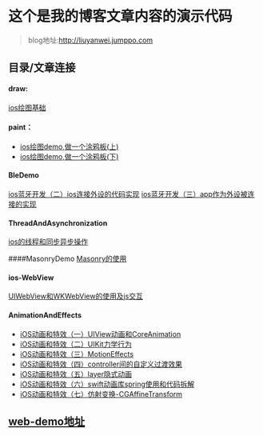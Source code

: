 

#  这个是我的博客文章内容的演示代码
> blog地址:http://liuyanwei.jumppo.com

## 目录/文章连接

#### draw:
[ios绘图基础](http://liuyanwei.jumppo.com/2015/07/25/ios-draw-base.html)

#### paint：
-	[ios绘图demo,做一个涂鸦板(上)](http://liuyanwei.jumppo.com/2015/07/26/ios-draw-Graffiti.html)
-	[ios绘图demo,做一个涂鸦板(下)](http://liuyanwei.jumppo.com/2015/09/02/ios-draw-Graffiti-2.html)

#### BleDemo
[ios蓝牙开发（二）ios连接外设的代码实现](http://liuyanwei.jumppo.com/2015/08/14/ios-BLE-2.ht>ml) 
[ios蓝牙开发（三）app作为外设被连接的实现](http://liuyanwei.jumppo.com/2015/08/14/ios-BLE-2.ht>ml) 

#### ThreadAndAsynchronization
[ios的线程和同步异步操作](http://liuyanwei.jumppo.com/2015/08/19/ios-ThreadAndAsynchronization.html) 

####MasonryDemo
[Masonry的使用](http://liuyanwei.jumppo.com/2015/06/14/ios-library-masonry.html)

#### ios-WebView
[UIWebView和WKWebView的使用及js交互](http://liuyanwei.jumppo.com/2015/10/17/ios-webView.html) 

#### AnimationAndEffects
-	[iOS动画和特效（一）UIView动画和CoreAnimation](http://liuyanwei.jumppo.com/2015/10/30/iOS-Animation-UIViewAndCoreAnimation.html) 
-	[iOS动画和特效（二）UIKit力学行为](http://liuyanwei.jumppo.com/2015/10/30/iOS-UIKit-Dynamics.html) 
-	[iOS动画和特效（三）MotionEffects](http://liuyanwei.jumppo.com/2015/11/01/iOS-MotionEffects.html) 
-	[iOS动画和特效（四）controller间的自定义过渡效果](http://liuyanwei.jumppo.com/2015/11/06/iOS-controller-transitioning.html)
-	[iOS动画和特效（五）layer隐式动画](http://liuyanwei.jumppo.com/2015/11/16/iOS-Implicit-Animation.html) 
-	[iOS动画和特效（六）swift动画库spring使用和代码拆解](http://liuyanwei.jumppo.com/2015/11/22/iOS-library-spring.html) 
-	[iOS动画和特效（七）仿射变换-CGAffineTransform](http://liuyanwei.jumppo.com/2015/11/24/iOS-affine-transfermation-animation.html)

## [web-demo地址](https://github.com/coolnameismy/demo-web)
